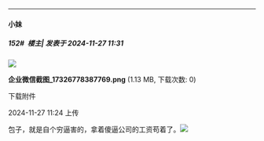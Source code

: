 ﻿
*****

####  小妹  
##### 152#         楼主| 发表于 2024-11-27 11:31

<img src="https://img.saraba1st.com/forum/202411/27/112400oggbjy1w3z3cv3bb.png" referrerpolicy="no-referrer">

<strong>企业微信截图_17326778387769.png</strong> (1.13 MB, 下载次数: 0)

下载附件

2024-11-27 11:24 上传

包子，就是自个穷逼害的，拿着傻逼公司的工资苟着了。<img src="https://static.saraba1st.com/image/smiley/face2017/212.png" referrerpolicy="no-referrer">

